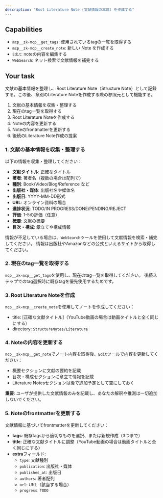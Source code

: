 ```yaml
---
description: "Root Literature Note (文献情報の本体) を作成する"
---
```


## Capabilities

- `mcp__zk-mcp__get_tags`: 使用されているtagの一覧を取得する
- `mcp__zk-mcp__create_note`: 新しい Note を作成する
- `Edit`: noteの内容を編集する
- `WebSearch`: ネット検索で文献情報を補完する

## Your task

文献の基本情報を整理し、Root Literature Note（Structure Note）として記録する。この後、章別のLiterature Noteを作成する際の参照元として機能する。

1. 文献の基本情報を収集・整理する
2. 現在のtag一覧を取得する
3. Root Literature Noteを作成する
4. Noteの内容を更新する
5. Noteのfrontmatterを更新する
6. 後続のLiterature Note作成の提案

### 1. 文献の基本情報を収集・整理する

以下の情報を収集・整理してください：
- **文献タイトル**: 正確なタイトル
- **著者**: 著者名（複数の場合は配列で）
- **種別**: Book/Video/Blog/Reference など
- **出版社・媒体**: 出版社名や媒体名
- **出版日**: YYYY-MM-DD形式
- **URL**: オンライン資料の場合
- **進捗状況**: TODO/IN PROGRESS/DONE/PENDING/REJECT
- **評価**: 1-5の評価（任意）
- **概要**: 文献の概要
- **目次・構成**: 章立てや構成情報

情報が不足している場合は、`WebSearch`ツールを使用して文献情報を検索・補完してください。
情報は出版社やAmazonなどの公式といえるサイトから取得してください。

### 2. 現在のtag一覧を取得する

`mcp__zk-mcp__get_tags`を使用し、現在のtag一覧を取得してください。
後続ステップでのtag選択時に既存tagを優先使用するためです。

### 3. Root Literature Noteを作成

`mcp__zk-mcp__create_note`を使用してノートを作成してください：

- title: [正確な文献タイトル]（YouTube動画の場合は動画タイトルと全く同じにする）
- directory: `StructureNotes/Literature`

### 4. Noteの内容を更新する

`mcp__zk-mcp__get_note`でノート内容を取得後、`Edit`ツールで内容を更新してください：

- 概要セクションに文献の要約を記載
- 目次・構成セクションに章立て情報を記載
- Literature Notesセクションは後で追加予定として空にしておく

**重要**: ユーザが提供した文献情報のみを記載し、あなたの解釈や推測は一切追加しないでください。

### 5. Noteのfrontmatterを更新する

文献情報に基づいてfrontmatterを更新してください：

- **tags**: 既存tagsから適切なものを選択、または新規作成（3つまで）
- **title**: 正確な文献タイトルに調整（YouTube動画の場合は動画タイトルと全く同じにする）
- **extra**フィールド:
  - `type`: 文献種別
  - `publication`: 出版社・媒体
  - `published_at`: 出版日
  - `authors`: 著者配列
  - `url`: URL（該当する場合）
  - `progress`: `TODO`
